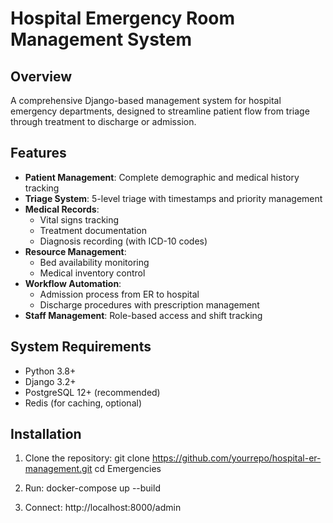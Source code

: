 # Hospital Emergency Room Management System

## Overview

A comprehensive Django-based management system for hospital emergency departments, designed to streamline patient flow from triage through treatment to discharge or admission.

## Features

- **Patient Management**: Complete demographic and medical history tracking
- **Triage System**: 5-level triage with timestamps and priority management
- **Medical Records**: 
  - Vital signs tracking
  - Treatment documentation
  - Diagnosis recording (with ICD-10 codes)
- **Resource Management**:
  - Bed availability monitoring
  - Medical inventory control
- **Workflow Automation**:
  - Admission process from ER to hospital
  - Discharge procedures with prescription management
- **Staff Management**: Role-based access and shift tracking

## System Requirements

- Python 3.8+
- Django 3.2+
- PostgreSQL 12+ (recommended)
- Redis (for caching, optional)

## Installation

1. Clone the repository:
   git clone https://github.com/yourrepo/hospital-er-management.git
   cd Emergencies

2. Run:
   docker-compose up --build

3. Connect:
  http://localhost:8000/admin
